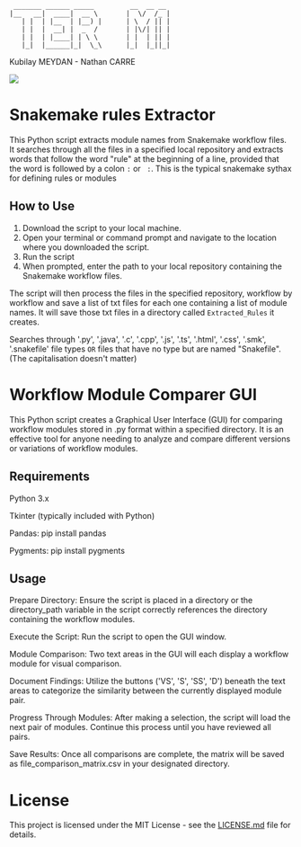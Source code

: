 

     _______ ______ _____         __  __ __ 
    |__   __|  ____|  __ \       |  \/  /_ |
       | |  | |__  | |__) |      | \  / || |
       | |  |  __| |  _  /       | |\/| || |
       | |  | |____| | \ \       | |  | || |
       |_|  |______|_|  \_\      |_|  |_||_|
                                         
                                         
Kubilay MEYDAN - Nathan CARRE
              


<div id="badges">
  <a href="[Benchling](https://benchling.com/nathancarre/f_/04qI0Zll-ter-workflow/)">
    <img src="https://img.shields.io/badge/Benchling-blue?style=flat"/>
  </a>

</div>


# Snakemake rules Extractor

This Python script extracts module names from Snakemake workflow files. It searches through all the files in a specified local repository and extracts words that follow the word "rule" at the beginning of a line, provided that the word is followed by a colon `:` or ` :`. This is the typical snakemake sythax for defining rules or modules

## How to Use

1. Download the script to your local machine.
2. Open your terminal or command prompt and navigate to the location where you downloaded the script.
3. Run the script
4. When prompted, enter the path to your local repository containing the Snakemake workflow files.

The script will then process the files in the specified repository, workflow by workflow and save a list of txt files for each one containing a list of module names. It will save those txt files in a directory called `Extracted_Rules` it creates.

Searches through '.py', '.java', '.c', '.cpp', '.js', '.ts', '.html', '.css', '.smk', '.snakefile' file types `OR` files that have no type but are named "Snakefile". (The capitalisation doesn't matter)


# Workflow Module Comparer GUI

This Python script creates a Graphical User Interface (GUI) for comparing workflow modules stored in .py format within a specified directory. It is an effective tool for anyone needing to analyze and compare different versions or variations of workflow modules.

## Requirements

Python 3.x

Tkinter (typically included with Python)

Pandas: pip install pandas

Pygments: pip install pygments

## Usage

Prepare Directory: Ensure the script is placed in a directory or the directory_path variable in the script correctly references the directory containing the workflow modules.

Execute the Script: Run the script to open the GUI window.

Module Comparison: Two text areas in the GUI will each display a workflow module for visual comparison.

Document Findings: Utilize the buttons ('VS', 'S', 'SS', 'D') beneath the text areas to categorize the similarity between the currently displayed module pair.

Progress Through Modules: After making a selection, the script will load the next pair of modules. Continue this process until you have reviewed all pairs.

Save Results: Once all comparisons are complete, the matrix will be saved as file_comparison_matrix.csv in your designated directory.




# License

This project is licensed under the MIT License - see the [LICENSE.md](LICENSE.md) file for details.
